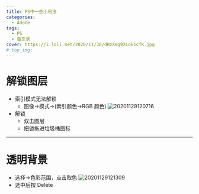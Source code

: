 ```yaml
---
title: PS中一些小用法
categories:
  - Adobe
tags:
  - PS
  - 备忘录
cover: https://i.loli.net/2020/11/30/dHzXmg92Lok1cfK.jpg
# top_img:
---
```


<!--
 * @Author: Weidows
 * @Date: 2020-11-29 12:05:07
 * @LastEditors: Weidows
 * @LastEditTime: 2020-11-30 21:48:14
 * @FilePath: \Weidowsd:\Game\Demo\Github\Blog\source\_posts\Adobe\PS.md
 * @Description:
-->

# 解锁图层

- 索引模式无法解锁
  - 图像->模式->(索引颜色->RGB 颜色)
    ![20201129120716](https://i.loli.net/2020/11/30/nAuKRTkt5J1zZOo.jpg)
- 解锁
  - 双击图层
  - 把锁拖进垃圾桶图标

---

# 透明背景

- 选择->色彩范围，点击取色
  ![20201129121309](https://i.loli.net/2020/11/30/QxWfLSMuHa9GD1e.jpg)
- 选中后按 Delete
